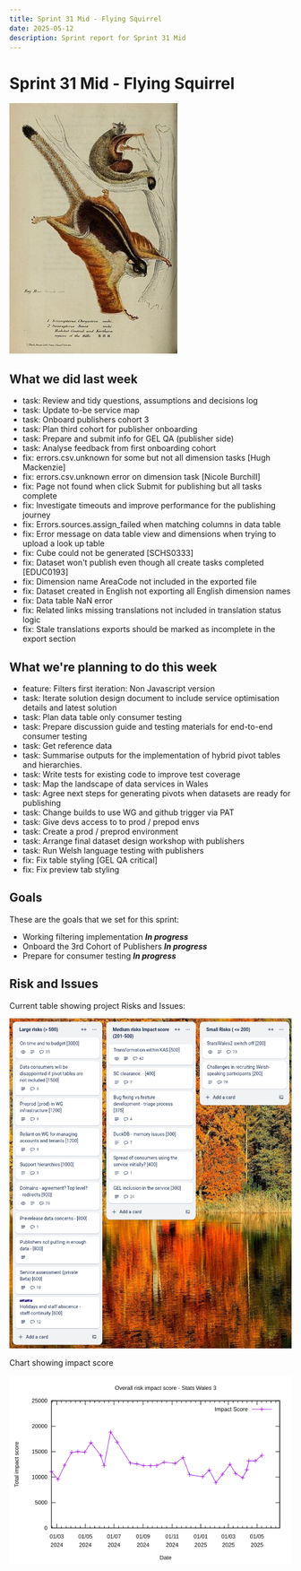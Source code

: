 ```yaml
---
title: Sprint 31 Mid - Flying Squirrel
date: 2025-05-12
description: Sprint report for Sprint 31 Mid
---
```


# Sprint 31 Mid - Flying Squirrel

![Sprint Image](giantFlyingSquirrel.jpg)

## What we did last week


- task: Review and tidy questions, assumptions and decisions log
- task: Update to-be service map
- task: Onboard publishers cohort 3
- task: Plan third cohort for publisher onboarding
- task: Prepare and submit info for GEL QA (publisher side)
- task: Analyse feedback from first onboarding cohort
- fix: errors.csv.unknown for some but not all dimension tasks [Hugh Mackenzie]
- fix: errors.csv.unknown error on dimension task [Nicole Burchill]
- fix: Page not found when click Submit for publishing but all tasks complete
- fix: Investigate timeouts and improve performance for the publishing journey
- fix: Errors.sources.assign_failed when matching columns in data table
- fix: Error message on data table view and dimensions when trying to upload a look up table
- fix: Cube could not be generated [SCHS0333]
- fix: Dataset won't publish even though all create tasks completed [EDUC0193]
- fix: Dimension name AreaCode not included in the exported file
- fix: Dataset created in English not exporting all English dimension names
- fix: Data table NaN error
- fix: Related links missing translations not included in translation status logic
- fix: Stale translations exports should be marked as incomplete in the export section

## What we're planning to do this week


- feature: Filters first iteration: Non Javascript version
- task: Iterate solution design document to include service optimisation details and latest solution
- task: Plan data table only consumer testing
- task: Prepare discussion guide and testing materials for end-to-end consumer testing
- task: Get reference data
- task: Summarise outputs for the implementation of hybrid pivot tables and hierarchies.
- task: Write tests for existing code to improve test coverage
- task: Map the landscape of data services in Wales
- task: Agree next steps for generating pivots when datasets are ready for publishing
- task: Change builds to use WG and github trigger via PAT
- task: Give devs access to to prod / prepod envs
- task: Create a prod / preprod environment
- task: Arrange final dataset design workshop with publishers
- task: Run Welsh language testing with publishers
- fix: Fix table styling [GEL QA critical]
- fix: Fix preview tab styling

## Goals

These are the goals that we set for this sprint:

- Working filtering implementation <span class="badge bg-info">_**In progress**_</span>
- Onboard the 3rd Cohort of Publishers <span class="badge bg-info">_**In progress**_</span>
- Prepare for consumer testing <span class="badge bg-info">_**In progress**_</span>

## Risk and Issues

Current table showing project Risks and Issues:

![Risks and Issues](RisksBoard20250512.png)

Chart showing impact score

![Impact score](riskImpact20250512.png)



